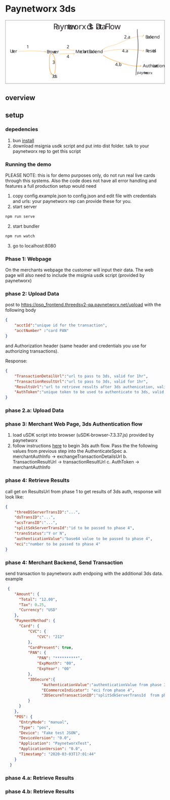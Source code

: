 # Paynetworx 3ds 
![diagram](./static/3ds-flow.svg)

##  overview

## setup

### depedencies
1. bun [install](https://bun.sh/docs/installation)
2. download msignia usdk script and put into dist folder. talk to your paynetworx rep to get this script

### Running the demo
PLEASE NOTE: this is for demo purposes only, do not run real live cards through this systems. Also the code does not have all error handling and features a full production setup would need
1. copy config.example.json to config.json and edit file with credentials and urls: your paynetworx rep can provide these for you. 
1. start server
```bash
npm run serve
```
2. start bundler
```bash
npm run watch
```
3. go to localhost:8080

### Phase 1: Webpage
On the merchants webpage the customer will input their data. The  web page will also need to include the msignia usdk script (provided by paynetworx)

### phase 2: Upload Data
post to https://psp_frontend.threedsv2-qa.paynetworx.net/upload with the following body
```json
{
    "acctId":"unique id for the transaction",
    "acctNumber" :"card PAN"
}
```
and Authorization header (same header and credentials you use for authorizing transactions).

Response: 

```json
{
    "TransactionDetailUrl":"url to pass to 3ds, valid for 1hr",
    "TransactionResultUrl":"url to pass to 3ds, valid for 1hr",
    "ResultsUrl":"url to retrieve results after 3ds authenication, valid for 1hr",
    "AuthToken":"unique token to be used to authenticate to 3ds, valid for 1hr"
}
```
### phase 2.a: Upload Data



### phase 3: Merchant Web Page, 3ds Authentication flow
1. load uSDK script into browser (uSDK-browser-7.3.37.js) provided by paynetworx
2. follow instructions [here](https://docs.msignia.com/7.X/usdk-docs/the-flow#callout-1---the-authenticate-method) to begin 3ds auth flow. Pass the the following values from previous step into the AuthenticateSpec
    a. merchantAuthInfo -> exchangeTransactionDetailsUrl
    b. TransactionResultUrl -> transactionResultUrl
    c. AuthToken -> merchantAuthInfo

### phase 4: Retrieve Results
call get on ResultsUrl from phase 1 to get results of 3ds auth, response will look like:

```json
{ 
    "threeDSServerTransID":"...",
    "dsTransID":"...",
    "acsTransID":"...",
    "splitSdkServerTransId":"id to be passed to phase 4",
    "transStatus":"Y or N",
    "authenticationValue":"base64 value to be passed to phase 4",
    "eci":"number to be passed to phase 4"
}
```

### phase 4: Merchant Backend, Send Transaction
send transaction to paynetworx auth endpoing with the additional 3ds data. example
 
```json
 {
    "Amount": {
      "Total": "12.00",
      "Tax": 0.25,
      "Currency": "USD"
    },
    "PaymentMethod": {
      "Card": {
          "CVC": {
              "CVC": "212"
          },
          "CardPresent": true,
          "PAN": {
              "PAN": "**********",
              "ExpMonth": "00",
              "ExpYear": "00"
          },
          "3DSecure":{
                "AuthenticationValue":"authenticationValue from phase 3",
                "ECommerceIndicator": "eci from phase 4",
                "3DSecureTransactionID":"splitSdkServerTransId  from phase 3"
          }
      }
    },
    "POS": {
      "EntryMode": "manual",
      "Type": "pos",
      "Device": "Fake test JSON",
      "DeviceVersion": "0.0",
      "Application": "PaynetworxTest",
      "ApplicationVersion": "0.0",
      "Timestamp": "2020-03-03T17:01:44"
    }
  }
```


### phase 4.a: Retrieve Results
### phase 4.b: Retrieve Results
